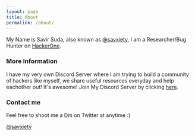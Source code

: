 ```yaml
---
layout: page
title: About
permalink: /about/
---
```


My Name is Savir Suda, also known as <a href="https://twitter.com/savxiety">@savxiety</a>, I am a Researcher/Bug Hunter on <a href="https://twitter.com/Hacker0x01">HackerOne</a>.

### More Information

I have my very own Discord Server where I am trying to build a community of hackers like myself, we share useful resources everyday and help eachother out! It's awesome!
Join My Discord Server by clicking <a href="https://discord.gg/VPtSS8gfZ4">here</a>.

### Contact me

Feel free to shoot me a Dm on Twitter at anytime :)

<html><a href=https://twitter.com/savxiety>@savxiety</a></html>
